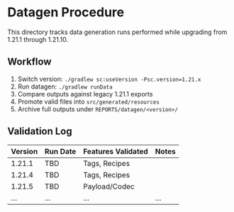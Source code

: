 # Datagen Procedure

This directory tracks data generation runs performed while upgrading from 1.21.1 through 1.21.10.

## Workflow
1. Switch version: `./gradlew sc:useVersion -Psc.version=1.21.x`
2. Run datagen: `./gradlew runData`
3. Compare outputs against legacy 1.21.1 exports
4. Promote valid files into `src/generated/resources`
5. Archive full outputs under `REPORTS/datagen/<version>/`

## Validation Log
| Version | Run Date | Features Validated | Notes |
|---------|----------|--------------------|-------|
| 1.21.1  | TBD      | Tags, Recipes      |       |
| 1.21.4  | TBD      | Tags, Recipes      |       |
| 1.21.5  | TBD      | Payload/Codec      |       |
| …       | …        | …                  | …     |
